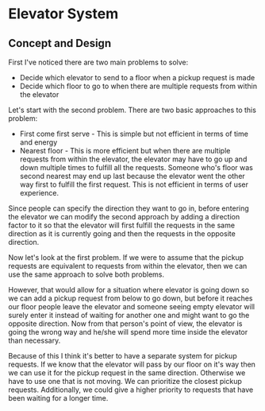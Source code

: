 # Elevator System

## Concept and Design

First I've noticed there are two main problems to solve:

- Decide which elevator to send to a floor when a pickup request is made
- Decide which floor to go to when there are multiple requests from within the elevator

Let's start with the second problem.
There are two basic approaches to this problem:

- First come first serve - This is simple but not efficient in terms of time and energy
- Nearest floor - This is more efficient but when there are multiple requests from within the elevator, the elevator may have to go up and down multiple times to fulfill all the requests. Someone who's floor was second nearest may end up last because the elevator went the other way first to fulfill the first request. This is not efficient in terms of user experience.

Since people can specify the direction they want to go in, before entering the elevator we can modify the second approach by adding a direction factor to it so that the elevator will first fulfill the requests in the same direction as it is currently going and then the requests in the opposite direction.

Now let's look at the first problem.
If we were to assume that the pickup requests are equivalent to requests from within the elevator, then we can use the same approach to solve both problems.

  However, that would allow for a situation where elevator is going down so we can add a pickup request from below to go down, but before it reaches our floor people leave the elevator and someone seeing empty elevator will surely enter it instead of waiting for another one and might want to go the opposite direction. Now from that person's point of view, the elevator is going the wrong way and he/she will spend more time inside the elevator than necessary.

Because of this I think it's better to have a separate system for pickup requests.
If we know that the elevator will pass by our floor on it's way then we can use it for the pickup request in the same direction. Otherwise we have to use one that is not moving. We can prioritize the closest pickup requests. Additionally, we could give a higher priority to requests that have been waiting for a longer time. 